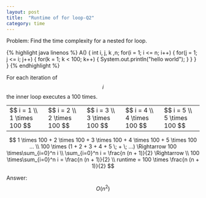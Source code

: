 ```yaml
---
layout: post
title:  "Runtime of for loop-Q2"
category: time
---
```

Problem: Find the time complexity for a nested for loop. 

{% highlight java linenos %}
A() {
    int i, j, k ,n;
    for(i = 1; i <= n; i++) {
        for(j = 1; j <= i; j++) {
            for(k = 1; k < 100; k++) {
                System.out.println("hello world"); 
            }
        }
    }
}
{% endhighlight %}

For each iteration of $$i$$ the inner loop executes a 100 times. 

<div>
    <table style="margin: 0 auto;">
        <tr>
            <td>$$
                i = 1 \\
                1 \times  100
                $$
            </td>
            <td>$$
                i = 2 \\              
                2 \times 100
                $$
            </td>   
            <td>
                $$
                i = 3 \\              
                3 \times 100
                $$
            </td>            
            <td>
                $$
                i = 4 \\               
                4 \times 100
                $$
            </td>
            <td>
                $$
                i = 5 \\               
                5 \times 100
                $$
            </td>
        </tr>
    </table>
</div>

$$ 1 \times  100 + 2 \times 100  + 3 \times 100 + 4 \times 100 + 5 \times 100 ... \\
100 \times (1 + 2 + 3 + 4 + 5 \; + \; ...) \Rightarrow 100 \times\sum_{i=0}^n i \\
\sum_{i=0}^n i = \frac{n (n + 1)}{2} \Rightarrow \\
100 \times\sum_{i=0}^n i = \frac{n (n + 1)}{2} \\
runtime = 100 \times \frac{n (n + 1)}{2}
$$

Answer: $$O(n^2)$$


